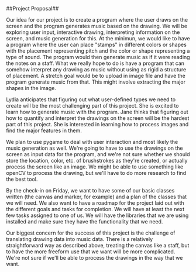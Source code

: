 ##Project Proposal##

Our idea for our project is to create a program where the user draws on the screen and the program generates music based on the drawing. We will be exploring user input, interactive drawing, interpreting information on the screen, and music generation for this. At the minimun, we would like to have a program where the user can place "stamps" in different colors or shapes with the placement representing pitch and the color or shape representing a type of sound. The program would then generate music as if it were reading the notes on a staff. What we really hope to do is have a program that can somehow interpret any drawing as music without using as rigid a structure of placement. A stretch goal would be to upload in image file and have the program generate music from that. This might involve extracting the major shapes in the image.

Lydia anticipates that figuring out what user-defined types we need to create will be the most challenging part of this project. She is excited to learn how to generate music with the program.
Jane thinks that figuring out how to quantify and interpret the drawings on the screen will be the hardest part of this project. She is interested in learning how to process images and find the major features in them.

We plan to use pygame to deal with user interaction and most likely the music generation as well. We're going to have to use the drawings on the screen as input data for the program, and we're not sure whether we should store the location, color, etc. of brushstrokes as they're created, or actually process the screen like an image. We might be able to use something like openCV to process the drawing, but we'll have to do more research to find the best tool.

By the check-in on Friday, we want to have some of our basic classes written (the canvas and marker, for example) and a plan of the classes that we will need. We also want to have a roadmap for the project laid out with the different goals and  tasks for completion. We will have at least the next few tasks assigned to one of us. We will have the libraries that we are using installed and make sure they have the functionality that we need.

Our biggest concern for the success of this project is the challenge of translating drawing data into music data. There is a relatively straightforward way as described above, treating the canvas like a staff, but to have the more freeform use that we want will be more complicated. We're not sure if we'll be able to process the drawings in the way that we want.




